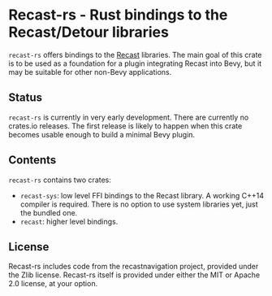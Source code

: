 # Recast-rs - Rust bindings to the Recast/Detour libraries

`recast-rs` offers bindings to the [Recast](https://github.com/recastnavigation/recastnavigation) libraries. The main
goal of this crate is to be used as a foundation for a plugin integrating Recast into Bevy, but it may be suitable for
other non-Bevy applications.

## Status

`recast-rs` is currently in very early development. There are currently no crates.io releases. The first release is
likely to happen when this crate becomes usable enough to build a minimal Bevy plugin.

## Contents

`recast-rs` contains two crates:

  * `recast-sys`: low level FFI bindings to the Recast library. A working C++14 compiler is required.
  There is no option to use system libraries yet, just the bundled one.
  * `recast`: higher level bindings.

## License

Recast-rs includes code from the recastnavigation project, provided under the Zlib license. Recast-rs itself is provided
under either the MIT or Apache 2.0 license, at your option.
